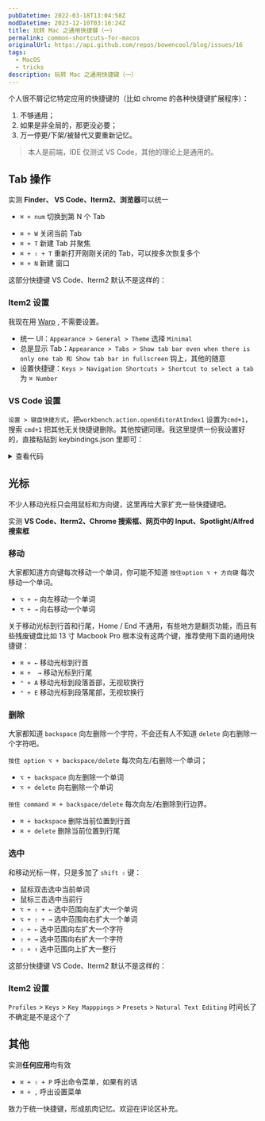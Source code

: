 ```yaml
---
pubDatetime: 2022-03-18T13:04:58Z
modDatetime: 2023-12-10T03:16:24Z
title: 玩转 Mac 之通用快捷键（一）
permalink: common-shortcuts-for-macos
originalUrl: https://api.github.com/repos/bowencool/blog/issues/16
tags:
  - MacOS
  - tricks
description: 玩转 Mac 之通用快捷键（一）
---
```


个人很不屑记忆特定应用的快捷键的（比如 chrome 的各种快捷键扩展程序）：

1. 不够通用；
2. 如果是非全局的，那更没必要；
3. 万一停更/下架/被替代又要重新记忆。

> 本人是前端，IDE 仅测试 VS Code，其他的理论上是通用的。

## Tab 操作

实测 **Finder、 VS Code、Iterm2、浏览器**可以统一

- `⌘ + num` 切换到第 N 个 Tab
<!-- - `⌘ + ⌥ + →` 切换到右侧一个 Tab  -->
- `⌘ + W` 关闭当前 Tab
- `⌘ + T` 新建 Tab 并聚焦
- `⌘ + ⇧ + T` 重新打开刚刚关闭的 Tab，可以按多次恢复多个
- `⌘ + N` 新建 窗口

这部分快捷键 VS Code、Iterm2 默认不是这样的：

### Item2 设置

我现在用 [Warp](https://app.warp.dev/referral/6NP9Q8) , 不需要设置。

- 统一 UI：`Appearance > General > Theme` 选择 `Minimal`
- 总是显示 Tab：`Appearance > Tabs > Show tab bar even when there is only one tab 和 Show tab bar in fullscreen` 钩上，其他的随意
- 设置快捷键：`Keys > Navigation Shortcuts > Shortcut to select a tab` 为 `⌘ Number`

### VS Code 设置

`设置 > 键盘快捷方式`，把`workbench.action.openEditorAtIndex1` 设置为`cmd+1`，搜索 `cmd+1` 把其他无关快捷键删除。其他按键同理。我这里提供一份我设置好的，直接粘贴到 keybindings.json 里即可：

<details>
  <summary>查看代码</summary>

```json
[
  {
    "key": "cmd+numpad1",
    "command": "-workbench.action.toggleSidebarVisibility",
    "when": "!editorFocus"
  },
  {
    "key": "cmd+numpad5",
    "command": "-workbench.action.toggleSidebarVisibility",
    "when": "!editorFocus"
  },
  {
    "key": "cmd+numpad9",
    "command": "-workbench.action.toggleSidebarVisibility",
    "when": "!editorFocus"
  },
  {
    "key": "cmd+numpad3",
    "command": "-workbench.action.toggleSidebarVisibility",
    "when": "searchViewletVisible"
  },
  {
    "key": "cmd+numpad0",
    "command": "-workbench.action.zoomReset"
  },
  {
    "key": "cmd+numpad5",
    "command": "-workbench.view.debug",
    "when": "editorFocus"
  },
  {
    "key": "cmd+numpad3",
    "command": "-workbench.view.search",
    "when": "!searchViewletVisible"
  },
  {
    "key": "cmd+numpad1",
    "command": "-workbench.view.explorer",
    "when": "editorFocus"
  },
  {
    "key": "cmd+numpad0",
    "command": "-workbench.actions.view.problems"
  },
  {
    "key": "cmd+numpad9",
    "command": "-workbench.view.git",
    "when": "editorFocus"
  },
  {
    "key": "cmd+1",
    "command": "-workbench.action.focusFirstEditorGroup"
  },
  {
    "key": "cmd+1",
    "command": "-workbench.action.toggleSidebarVisibility",
    "when": "!editorFocus"
  },
  {
    "key": "cmd+1",
    "command": "-workbench.view.explorer",
    "when": "editorFocus"
  },
  {
    "key": "cmd+2",
    "command": "-workbench.action.focusSecondEditorGroup"
  },
  {
    "key": "cmd+k",
    "command": "editor.foldLevel2",
    "when": "editorTextFocus && foldingEnabled"
  },
  {
    "key": "cmd+k cmd+2",
    "command": "-editor.foldLevel2",
    "when": "editorTextFocus && foldingEnabled"
  },
  {
    "key": "cmd+3",
    "command": "-workbench.action.focusThirdEditorGroup"
  },
  {
    "key": "cmd+3",
    "command": "-workbench.action.toggleSidebarVisibility",
    "when": "searchViewletVisible"
  },
  {
    "key": "cmd+3",
    "command": "-workbench.view.search",
    "when": "!searchViewletVisible"
  },
  {
    "key": "cmd+k cmd+3",
    "command": "-editor.foldLevel3",
    "when": "editorTextFocus && foldingEnabled"
  },
  {
    "key": "cmd+k cmd+4",
    "command": "-editor.foldLevel4",
    "when": "editorTextFocus && foldingEnabled"
  },
  {
    "key": "cmd+4",
    "command": "-workbench.action.focusFourthEditorGroup"
  },
  {
    "key": "cmd+5",
    "command": "-workbench.action.toggleSidebarVisibility",
    "when": "!editorFocus"
  },
  {
    "key": "cmd+5",
    "command": "-workbench.view.debug",
    "when": "editorFocus"
  },
  {
    "key": "cmd+k cmd+5",
    "command": "-editor.foldLevel5",
    "when": "editorTextFocus && foldingEnabled"
  },
  {
    "key": "cmd+5",
    "command": "-workbench.action.focusFifthEditorGroup"
  },
  {
    "key": "cmd+6",
    "command": "-workbench.action.focusSixthEditorGroup"
  },
  {
    "key": "cmd+k cmd+6",
    "command": "-editor.foldLevel6",
    "when": "editorTextFocus && foldingEnabled"
  },
  {
    "key": "cmd+7",
    "command": "-outline.focus"
  },
  {
    "key": "cmd+7",
    "command": "-workbench.action.focusSeventhEditorGroup"
  },
  {
    "key": "cmd+k cmd+7",
    "command": "-editor.foldLevel7",
    "when": "editorTextFocus && foldingEnabled"
  },
  {
    "key": "shift+cmd+8",
    "command": "-editor.action.toggleColumnSelection"
  },
  {
    "key": "cmd+k cmd+8",
    "command": "-editor.foldAllMarkerRegions",
    "when": "editorTextFocus && foldingEnabled"
  },
  {
    "key": "cmd+8",
    "command": "-workbench.action.focusEighthEditorGroup"
  },
  {
    "key": "cmd+9",
    "command": "-workbench.action.lastEditorInGroup"
  },
  {
    "key": "ctrl+cmd+9",
    "command": "-workbench.action.moveEditorToLastGroup"
  },
  {
    "key": "cmd+9",
    "command": "-workbench.action.toggleSidebarVisibility",
    "when": "!editorFocus"
  },
  {
    "key": "cmd+9",
    "command": "-workbench.view.scm",
    "when": "editorFocus"
  },
  {
    "key": "cmd+k cmd+9",
    "command": "-editor.unfoldAllMarkerRegions",
    "when": "editorTextFocus && foldingEnabled"
  },
  {
    "key": "cmd+1",
    "command": "workbench.action.openEditorAtIndex1"
  },
  {
    "key": "ctrl+1",
    "command": "-workbench.action.openEditorAtIndex1"
  },
  {
    "key": "cmd+2",
    "command": "workbench.action.openEditorAtIndex2"
  },
  {
    "key": "ctrl+2",
    "command": "-workbench.action.openEditorAtIndex2"
  },
  {
    "key": "cmd+3",
    "command": "workbench.action.openEditorAtIndex3"
  },
  {
    "key": "ctrl+3",
    "command": "-workbench.action.openEditorAtIndex3"
  },
  {
    "key": "cmd+4",
    "command": "workbench.action.openEditorAtIndex4"
  },
  {
    "key": "ctrl+4",
    "command": "-workbench.action.openEditorAtIndex4"
  },
  {
    "key": "cmd+5",
    "command": "workbench.action.openEditorAtIndex5"
  },
  {
    "key": "ctrl+5",
    "command": "-workbench.action.openEditorAtIndex5"
  },
  {
    "key": "cmd+6",
    "command": "workbench.action.openEditorAtIndex6"
  },
  {
    "key": "ctrl+6",
    "command": "-workbench.action.openEditorAtIndex6"
  },
  {
    "key": "cmd+7",
    "command": "workbench.action.openEditorAtIndex7"
  },
  {
    "key": "ctrl+7",
    "command": "-workbench.action.openEditorAtIndex7"
  },
  {
    "key": "cmd+8",
    "command": "workbench.action.openEditorAtIndex8"
  },
  {
    "key": "ctrl+8",
    "command": "-workbench.action.openEditorAtIndex8"
  },
  {
    "key": "cmd+9",
    "command": "workbench.action.openEditorAtIndex9"
  },
  {
    "key": "ctrl+9",
    "command": "-workbench.action.openEditorAtIndex9"
  }
]
```

</details>

## 光标

不少人移动光标只会用鼠标和方向键，这里再给大家扩充一些快捷键吧。

实测 **VS Code、Iterm2、Chrome 搜索框、网页中的 Input、Spotlight/Alfred 搜索框**

### 移动

大家都知道方向键每次移动一个单词，你可能不知道 `按住option ⌥ + 方向键` 每次移动一个单词。

- `⌥ + ←` 向左移动一个单词
- `⌥ + →` 向右移动一个单词

关于移动光标到行首和行尾，Home / End 不通用，有些地方是翻页功能，而且有些残废键盘比如 13 寸 Macbook Pro 根本没有这两个键，推荐使用下面的通用快捷键：

- `⌘ + ←` 移动光标到行首
- `⌘ +  →` 移动光标到行尾
- `⌃ + A` 移动光标到段落首部，无视软换行
- `⌃ + E` 移动光标到段落尾部，无视软换行

### 删除

大家都知道 `backspace` 向左删除一个字符，不会还有人不知道 `delete` 向右删除一个字符吧。

`按住 option ⌥ + backspace/delete` 每次向左/右删除一个单词；

- `⌥ + backspace` 向左删除一个单词
- `⌥ + delete` 向右删除一个单词

`按住 command ⌘ + backspace/delete` 每次向左/右删除到行边界。

- `⌘ + backspace` 删除当前位置到行首
- `⌘ + delete` 删除当前位置到行尾

### 选中

和移动光标一样，只是多加了 `shift ⇧` 键：

- 鼠标双击选中当前单词
- 鼠标三击选中当前行
- `⌥ + ⇧ + ←` 选中范围向左扩大一个单词
- `⌥ + ⇧ + →` 选中范围向右扩大一个单词
- `⇧ + ←` 选中范围向左扩大一个字符
- `⇧ + →` 选中范围向右扩大一个字符
- `⇧ + ↑` 选中范围向上扩大一整行

这部分快捷键 VS Code、Iterm2 默认不是这样的：

### Item2 设置

`Profiles` > `Keys` > `Key Mapppings` > `Presets` > `Natural Text Editing` 时间长了不确定是不是这个了

## 其他

实测**任何应用**均有效

- `⌘ + ⇧ + P` 呼出命令菜单，如果有的话
- `⌘ + ,` 呼出设置菜单

致力于统一快捷键，形成肌肉记忆。欢迎在评论区补充。
